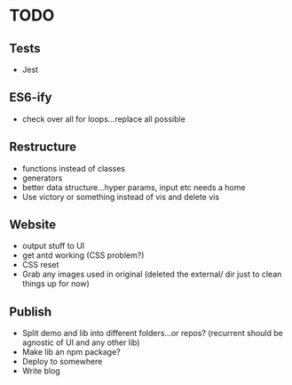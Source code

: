 # TODO

## Tests

* Jest

## ES6-ify

* check over all for loops...replace all possible

## Restructure

* functions instead of classes
* generators
* better data structure...hyper params, input etc needs a home
* Use victory or something instead of vis and delete vis

## Website

* output stuff to UI
* get antd working (CSS problem?)
* CSS reset
* Grab any images used in original (deleted the external/ dir just to clean things up for now)

## Publish

* Split demo and lib into different folders...or repos? (recurrent should be agnostic of UI and any other lib)
* Make lib an npm package?
* Deploy to somewhere
* Write blog
